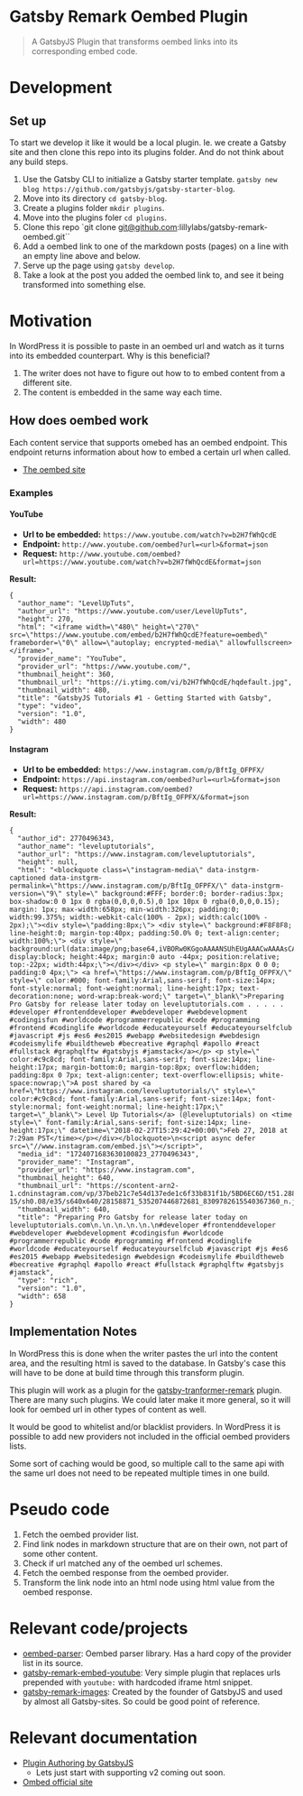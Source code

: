 # Gatsby Remark Oembed Plugin

> A GatsbyJS Plugin that transforms oembed links into its corresponding embed code.

# Development

## Set up

To start we develop it like it would be a local plugin. Ie. we create a Gatsby site and then clone this repo into its plugins folder. And do not think about any build steps.

1.  Use the Gatsby CLI to initialize a Gatsby starter template. `gatsby new blog https://github.com/gatsbyjs/gatsby-starter-blog`.
2.  Move into its directory `cd gatsby-blog`.
3.  Create a plugins folder `mkdir plugins`.
4.  Move into the plugins foler `cd plugins`.
5.  Clone this repo `git clone git@github.com:lillylabs/gatsby-remark-oembed.git``
6.  Add a oembed link to one of the markdown posts (pages) on a line with an empty line above and below.
7.  Serve up the page using `gatsby develop`.
8.  Take a look at the post you added the oembed link to, and see it being transformed into something else.

# Motivation

In WordPress it is possible to paste in an oembed url and watch as it turns into its embedded counterpart. Why is this beneficial?

1.  The writer does not have to figure out how to to embed content from a different site.
1.  The content is embedded in the same way each time.

## How does oembed work

Each content service that supports omebed has an oembed endpoint. This endpoint returns information about how to embed a certain url when called.

* [The oembed site](https://oembed.com/)

### Examples

#### YouTube

* **Url to be embedded:** `https://www.youtube.com/watch?v=b2H7fWhQcdE`
* **Endpoint:** `http://www.youtube.com/oembed?url=<url>&format=json`
* **Request:** `http://www.youtube.com/oembed?url=https://www.youtube.com/watch?v=b2H7fWhQcdE&format=json`

**Result:**

```
{
  "author_name": "LevelUpTuts",
  "author_url": "https://www.youtube.com/user/LevelUpTuts",
  "height": 270,
  "html": "<iframe width=\"480\" height=\"270\" src=\"https://www.youtube.com/embed/b2H7fWhQcdE?feature=oembed\" frameborder=\"0\" allow=\"autoplay; encrypted-media\" allowfullscreen></iframe>",
  "provider_name": "YouTube",
  "provider_url": "https://www.youtube.com/",
  "thumbnail_height": 360,
  "thumbnail_url": "https://i.ytimg.com/vi/b2H7fWhQcdE/hqdefault.jpg",
  "thumbnail_width": 480,
  "title": "GatsbyJS Tutorials #1 - Getting Started with Gatsby",
  "type": "video",
  "version": "1.0",
  "width": 480
}
```

#### Instagram

* **Url to be embedded:** `https://www.instagram.com/p/BftIg_OFPFX/`
* **Endpoint:** `https://api.instagram.com/oembed?url=<url>&format=json`
* **Request:** `https://api.instagram.com/oembed?url=https://www.instagram.com/p/BftIg_OFPFX/&format=json`

**Result:**

```
{
  "author_id": 2770496343,
  "author_name": "leveluptutorials",
  "author_url": "https://www.instagram.com/leveluptutorials",
  "height": null,
  "html": "<blockquote class=\"instagram-media\" data-instgrm-captioned data-instgrm-permalink=\"https://www.instagram.com/p/BftIg_OFPFX/\" data-instgrm-version=\"9\" style=\" background:#FFF; border:0; border-radius:3px; box-shadow:0 0 1px 0 rgba(0,0,0,0.5),0 1px 10px 0 rgba(0,0,0,0.15); margin: 1px; max-width:658px; min-width:326px; padding:0; width:99.375%; width:-webkit-calc(100% - 2px); width:calc(100% - 2px);\"><div style=\"padding:8px;\"> <div style=\" background:#F8F8F8; line-height:0; margin-top:40px; padding:50.0% 0; text-align:center; width:100%;\"> <div style=\" background:url(data:image/png;base64,iVBORw0KGgoAAAANSUhEUgAAACwAAAAsCAMAAAApWqozAAAABGdBTUEAALGPC/xhBQAAAAFzUkdCAK7OHOkAAAAMUExURczMzPf399fX1+bm5mzY9AMAAADiSURBVDjLvZXbEsMgCES5/P8/t9FuRVCRmU73JWlzosgSIIZURCjo/ad+EQJJB4Hv8BFt+IDpQoCx1wjOSBFhh2XssxEIYn3ulI/6MNReE07UIWJEv8UEOWDS88LY97kqyTliJKKtuYBbruAyVh5wOHiXmpi5we58Ek028czwyuQdLKPG1Bkb4NnM+VeAnfHqn1k4+GPT6uGQcvu2h2OVuIf/gWUFyy8OWEpdyZSa3aVCqpVoVvzZZ2VTnn2wU8qzVjDDetO90GSy9mVLqtgYSy231MxrY6I2gGqjrTY0L8fxCxfCBbhWrsYYAAAAAElFTkSuQmCC); display:block; height:44px; margin:0 auto -44px; position:relative; top:-22px; width:44px;\"></div></div> <p style=\" margin:8px 0 0 0; padding:0 4px;\"> <a href=\"https://www.instagram.com/p/BftIg_OFPFX/\" style=\" color:#000; font-family:Arial,sans-serif; font-size:14px; font-style:normal; font-weight:normal; line-height:17px; text-decoration:none; word-wrap:break-word;\" target=\"_blank\">Preparing Pro Gatsby for release later today on leveluptutorials.com . . . . . #developer #frontenddeveloper #webdeveloper #webdevelopment #codingisfun #worldcode #programmerrepublic #code #programming #frontend #codinglife #worldcode #educateyourself #educateyourselfclub #javascript #js #es6 #es2015 #webapp #websitedesign #webdesign #codeismylife #buildtheweb #becreative #graphql #apollo #react #fullstack #graphqlftw #gatsbyjs #jamstack</a></p> <p style=\" color:#c9c8cd; font-family:Arial,sans-serif; font-size:14px; line-height:17px; margin-bottom:0; margin-top:8px; overflow:hidden; padding:8px 0 7px; text-align:center; text-overflow:ellipsis; white-space:nowrap;\">A post shared by <a href=\"https://www.instagram.com/leveluptutorials/\" style=\" color:#c9c8cd; font-family:Arial,sans-serif; font-size:14px; font-style:normal; font-weight:normal; line-height:17px;\" target=\"_blank\"> Level Up Tutorials</a> (@leveluptutorials) on <time style=\" font-family:Arial,sans-serif; font-size:14px; line-height:17px;\" datetime=\"2018-02-27T15:29:42+00:00\">Feb 27, 2018 at 7:29am PST</time></p></div></blockquote>\n<script async defer src=\"//www.instagram.com/embed.js\"></script>",
  "media_id": "1724071683630100823_2770496343",
  "provider_name": "Instagram",
  "provider_url": "https://www.instagram.com",
  "thumbnail_height": 640,
  "thumbnail_url": "https://scontent-arn2-1.cdninstagram.com/vp/37beb21c7e54d137ede1c6f33b831f1b/5BD6EC6D/t51.2885-15/sh0.08/e35/s640x640/28158871_535207446872681_8309782615540367360_n.jpg",
  "thumbnail_width": 640,
  "title": "Preparing Pro Gatsby for release later today on leveluptutorials.com\n.\n.\n.\n.\n.\n#developer #frontenddeveloper #webdeveloper #webdevelopment #codingisfun #worldcode #programmerrepublic #code #programming #frontend #codinglife #worldcode #educateyourself #educateyourselfclub #javascript #js #es6 #es2015 #webapp #websitedesign #webdesign #codeismylife #buildtheweb #becreative #graphql #apollo #react #fullstack #graphqlftw #gatsbyjs #jamstack",
  "type": "rich",
  "version": "1.0",
  "width": 658
}
```

## Implementation Notes

In WordPress this is done when the writer pastes the url into the content area, and the resulting html is saved to the database. In Gatsby's case this will have to be done at build time through this transform plugin.

This plugin will work as a plugin for the [gatsby-tranformer-remark](https://github.com/gatsbyjs/gatsby/tree/master/packages/gatsby-transformer-remark) plugin. There are many such plugins. We could later make it more general, so it will look for oembed url in other types of content as well.

It would be good to whitelist and/or blacklist providers. In WordPress it is possible to add new providers not included in the official oembed providers lists.

Some sort of caching would be good, so multiple call to the same api with the same url does not need to be repeated multiple times in one build.

# Pseudo code

1.  Fetch the oembed provider list.
2.  Find link nodes in markdown structure that are on their own, not part of some other content.
3.  Check if url matched any of the oembed url schemes.
4.  Fetch the oembed response from the oembed provider.
5.  Transform the link node into an html node using html value from the oembed response.

# Relevant code/projects

* [oembed-parser](https://github.com/ndaidong/oembed-parser): Oembed parser library. Has a hard copy of the provider list in its source.
* [gatsby-remark-embed-youtube](https://github.com/ntwcklng/gatsby-remark-embed-youtube): Very simple plugin that replaces urls prepended with `youtube:` with hardcoded iframe html snippet.
* [gatsby-remark-images](https://github.com/gatsbyjs/gatsby/tree/master/packages/gatsby-remark-images): Created by the founder of GatsbyJS and used by almost all Gatsby-sites. So could be good point of reference.

# Relevant documentation

* [Plugin Authoring by GatsbyJS](https://next.gatsbyjs.org/docs/plugin-authoring/)
  * Lets just start with supporting v2 coming out soon.
* [Ombed official site](https://oembed.com/)
